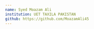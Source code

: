 ```yaml
---
name: Syed Moazam Ali
institution: UET TAXILA PAKISTAN
github: https://github.com/MoazamAli45
---
```

